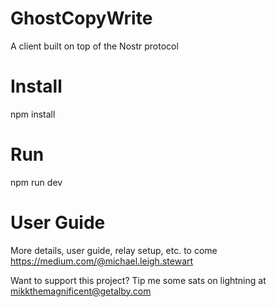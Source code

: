 # GhostCopyWrite
A client built on top of the Nostr protocol

# Install
npm install

# Run
npm run dev

# User Guide
More details, user guide, relay setup, etc. to come
https://medium.com/@michael.leigh.stewart

Want to support this project? Tip me some sats on lightning at mikkthemagnificent@getalby.com